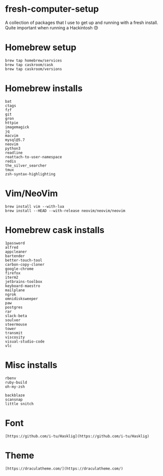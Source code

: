 # fresh-computer-setup
A collection of packages that I use to get up and running with a fresh install. Quite important when running a Hackintosh :sweat:

# Homebrew setup

```
brew tap homebrew/services
brew tap caskroom/cask
brew tap caskroom/versions
```

# Homebrew installs

```
bat
ctags
fzf
git
gron
httpie
imagemagick
jq
macvim
mysql@5.7
neovim
python3
readline
reattach-to-user-namespace
redis
the_silver_searcher
tmux
zsh-syntax-highlighting
```

# Vim/NeoVim

```
brew install vim --with-lua
brew install --HEAD --with-release neovim/neovim/neovim
```

# Homebrew cask installs

```
1password
alfred
appcleaner
bartender
better-touch-tool
carbon-copy-cloner
google-chrome
firefox
iterm2
jetbrains-toolbox
keyboard-maestro
mailplane
ngrok
omnidisksweeper
paw
postgres
rar
slack-beta
soulver
steermouse
tower
transmit
viscosity
visual-studio-code
vlc
```

# Misc installs

```
rbenv
ruby-build
oh-my-zsh

backblaze
scansnap
little snitch
```

# Font
```
[https://github.com/i-tu/Hasklig](https://github.com/i-tu/Hasklig)
```

# Theme
```
[https://draculatheme.com/](https://draculatheme.com/)
```
